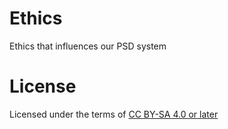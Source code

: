 # Ethics 

Ethics that influences our PSD system

# License

Licensed under the terms of [CC BY-SA 4.0 or later](by-sa.markdown)
